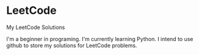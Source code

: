 # LeetCode
My LeetCode Solutions

I'm a beginner in programing. I'm currently learning Python. I intend to use github to store my solutions for LeetCode problems.
